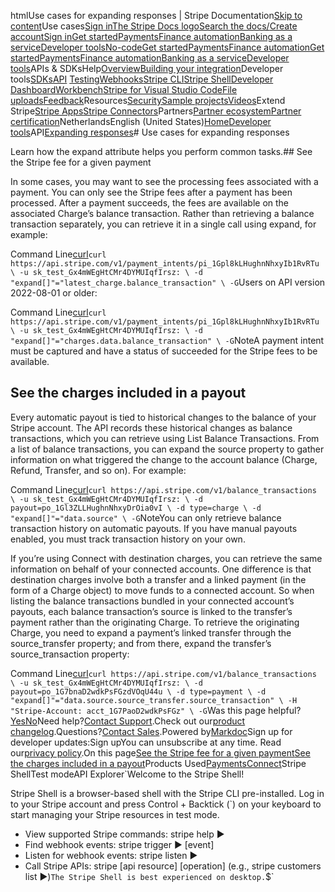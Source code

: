 htmlUse cases for expanding responses | Stripe Documentation[Skip to content](#main-content)Use cases[Sign in](https://dashboard.stripe.com/login?redirect=https%3A%2F%2Fdocs.stripe.com%2Fexpand%2Fuse-cases)[The Stripe Docs logo](/)[Search the docs/](#)[Create account](https://dashboard.stripe.com/register)[Sign in](https://dashboard.stripe.com/login?redirect=https%3A%2F%2Fdocs.stripe.com%2Fexpand%2Fuse-cases)[Get started](/get-started)[Payments](/payments)[Finance automation](/finance-automation)[Banking as a service](/financial-services)[Developer tools](/development)[No-code](/no-code)[Get started](/get-started)[Payments](/payments)[Finance automation](/finance-automation)[](#)[Get started](/get-started)[Payments](/payments)[Finance automation](/finance-automation)[Banking as a service](/financial-services)[Developer tools](/development)[](#)APIs & SDKsHelp[Overview](/docs/development)[Building your integration](#)Developer tools[SDKs](#)[API](#)
[Testing](#)[Webhooks](#)[Stripe CLI](#)[Stripe Shell](#)[Developer Dashboard](#)[Workbench](#)[Stripe for Visual Studio Code](/docs/stripe-vscode)[File uploads](/docs/file-upload)[Feedback](/docs/dev-tools-csat)Resources[Security](#)[Sample projects](#)[Videos](#)Extend Stripe[Stripe Apps](#)[Stripe Connectors](#)Partners[Partner ecosystem](/docs/partners)[Partner certification](/docs/partners/training-and-certification)NetherlandsEnglish (United States)[](#)[](#)[Home](/docs)[Developer tools](/docs/development)API[Expanding responses](/docs/expand)# Use cases for expanding responses

Learn how the expand attribute helps you perform common tasks.## See the Stripe fee for a given payment

In some cases, you may want to see the processing fees associated with a payment. You can only see the Stripe fees after a payment has been processed. After a payment succeeds, the fees are available on the associated Charge’s balance transaction. Rather than retrieving a balance transaction separately, you can retrieve it in a single call using expand, for example:

Command Line[curl](#)`curl https://api.stripe.com/v1/payment_intents/pi_1Gpl8kLHughnNhxyIb1RvRTu \
  -u sk_test_Gx4mWEgHtCMr4DYMUIqfIrsz: \
  -d "expand[]"="latest_charge.balance_transaction" \
  -G`Users on API version 2022-08-01 or older:

Command Line[curl](#)`curl https://api.stripe.com/v1/payment_intents/pi_1Gpl8kLHughnNhxyIb1RvRTu \
  -u sk_test_Gx4mWEgHtCMr4DYMUIqfIrsz: \
  -d "expand[]"="charges.data.balance_transaction" \
  -G`NoteA payment intent must be captured and have a status of succeeded for the Stripe fees to be available.

## See the charges included in a payout

Every automatic payout is tied to historical changes to the balance of your Stripe account. The API records these historical changes as balance transactions, which you can retrieve using List Balance Transactions. From a list of balance transactions, you can expand the source property to gather information on what triggered the change to the account balance (Charge, Refund, Transfer, and so on). For example:

Command Line[curl](#)`curl https://api.stripe.com/v1/balance_transactions \
  -u sk_test_Gx4mWEgHtCMr4DYMUIqfIrsz: \
  -d payout=po_1Gl3ZLLHughnNhxyDrOia0vI \
  -d type=charge \
  -d "expand[]"="data.source" \
  -G`NoteYou can only retrieve balance transaction history on automatic payouts. If you have manual payouts enabled, you must track transaction history on your own.

If you’re using Connect with destination charges, you can retrieve the same information on behalf of your connected accounts. One difference is that destination charges involve both a transfer and a linked payment (in the form of a Charge object) to move funds to a connected account. So when listing the balance transactions bundled in your connected account’s payouts, each balance transaction’s source is linked to the transfer’s payment rather than the originating Charge. To retrieve the originating Charge, you need to expand a payment’s linked transfer through the source_transfer property; and from there, expand the transfer’s source_transaction property:

Command Line[curl](#)`curl https://api.stripe.com/v1/balance_transactions \
  -u sk_test_Gx4mWEgHtCMr4DYMUIqfIrsz: \
  -d payout=po_1G7bnaD2wdkPsFGzdVOqU44u \
  -d type=payment \
  -d "expand[]"="data.source.source_transfer.source_transaction" \
  -H "Stripe-Account: acct_1G7PaoD2wdkPsFGz" \
  -G`Was this page helpful?[Yes](#)[No](#)Need help?[Contact Support](https://support.stripe.com/).Check out our[product changelog](https://stripe.com/blog/changelog).Questions?[Contact Sales](https://stripe.com/contact/sales).Powered by[Markdoc](https://markdoc.dev)Sign up for developer updates:Sign upYou can unsubscribe at any time. Read our[privacy policy](https://stripe.com/privacy).On this page[See the Stripe fee for a given payment](#stripe-fee-for-payment)[See the charges included in a payout](#charges-in-payout)Products Used[Payments](/payments)[Connect](/connect)Stripe ShellTest modeAPI Explorer[](https://stripe.com/docs/stripe-cli#install)`Welcome to the Stripe Shell!

Stripe Shell is a browser-based shell with the Stripe CLI pre-installed. Log in to your
Stripe account and press Control + Backtick (`) on your keyboard to start managing your Stripe
resources in test mode.

- View supported Stripe commands: stripe help ▶️
- Find webhook events: stripe trigger ▶️ [event]
- Listen for webhook events: stripe listen ▶
- Call Stripe APIs: stripe [api resource] [operation] (e.g., stripe customers list ▶️)`The Stripe Shell is best experienced on desktop.`$`